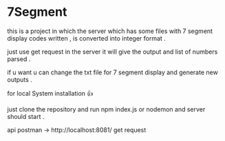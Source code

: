 # 7Segment

this is a project in which the server which has some files with 7 segment display codes written , is converted into integer format  .

just use get request in the server it will give the output and list of numbers parsed .

if u want u can change the txt file for 7 segment display and generate new outputs .


for local System installation 👍

just clone the repository and run npm index.js or nodemon and server should start .

api postman  ->  http://localhost:8081/ get request

